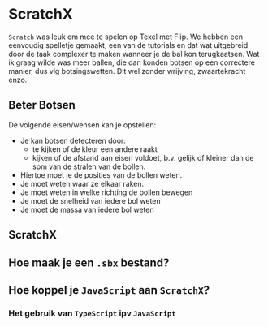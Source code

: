 # ScratchX

`Scratch` was leuk om mee te spelen op Texel met Flip.  We hebben een eenvoudig spelletje gemaakt, een van de tutorials en dat wat uitgebreid door de taak complexer te maken wanneer je de bal kon terugkaatsen.
Wat ik graag wilde was meer ballen, die dan konden botsen op een correctere manier, dus vlg botsingswetten. Dit wel zonder wrijving, zwaartekracht enzo.

## Beter Botsen

De volgende eisen/wensen kan je opstellen:

- Je kan botsen detecteren door:
  - te kijken of de kleur een andere raakt
  - kijken of de afstand aan eisen voldoet, b.v. gelijk of kleiner dan de som van de     stralen van de bollen.
- Hiertoe moet je de posities van de bollen weten.
- Je moet weten waar ze elkaar raken.
- Je moet weten in welke richting de bollen bewegen
- Je moet de snelheid van iedere bol weten
- Je moet de massa van iedere bol weten

## ScratchX

## Hoe maak je een `.sbx` bestand?

## Hoe koppel je `JavaScript` aan `ScratchX`?

### Het gebruik van `TypeScript` ipv `JavaScript`
